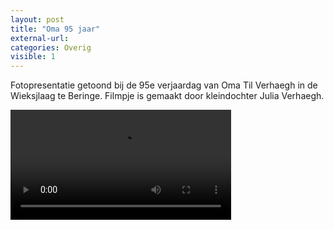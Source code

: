 ```yaml
---
layout: post
title: "Oma 95 jaar"
external-url:
categories: Overig
visible: 1
---
```


Fotopresentatie getoond bij de 95e verjaardag van Oma Til Verhaegh in de Wieksjlaag te Beringe.
Filmpje is gemaakt door kleindochter Julia Verhaegh.

<p class="aligncenter">
<video width="70%" preload='metadata' controls >
<source src="/assets/overig/oma_95_jaar Het_Dorp.webm" type="video/webm; codecs=vp9.0,opus"/>
<source src="/assets/overig/oma 95_jaar_Het_Dorp.m4v" type="video/mp4; codecs=avc1.64001F,mp4a.40.2"/>
</video>
</p>
